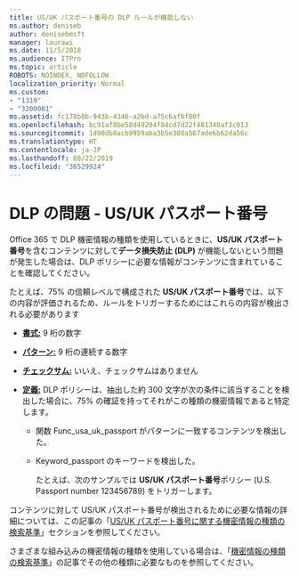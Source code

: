 ```yaml
---
title: US/UK パスポート番号の DLP ルールが機能しない
ms.author: deniseb
author: denisebmsft
manager: laurawi
ms.date: 11/5/2018
ms.audience: ITPro
ms.topic: article
ROBOTS: NOINDEX, NOFOLLOW
localization_priority: Normal
ms.custom:
- "1319"
- "3200001"
ms.assetid: fc178b8b-943b-4346-a2bd-a75c6af6f80f
ms.openlocfilehash: bc91af8be58d49204f84cd7d22f481348af3c013
ms.sourcegitcommit: 1d98db8acb9959aba3b5e308a567ade6b62da56c
ms.translationtype: HT
ms.contentlocale: ja-JP
ms.lasthandoff: 08/22/2019
ms.locfileid: "36529924"
---
```

# <a name="problems-with-dlp---usuk-passport-numbers"></a>DLP の問題 - US/UK パスポート番号

Office 365 で DLP 機密情報の種類を使用しているときに、**US/UK パスポート番号**を含むコンテンツに対して**データ損失防止 (DLP)** が機能しないという問題が発生した場合は、DLP ポリシーに必要な情報がコンテンツに含まれていることを確認してください。
  
たとえば、75% の信頼レベルで構成された **US/UK パスポート番号**では、以下の内容が評価されるため、ルールをトリガーするためにはこれらの内容が検出される必要があります
  
- **[書式:](https://docs.microsoft.com/office365/securitycompliance/what-the-sensitive-information-types-look-for#format-77)** 9 桁の数字

- **[パターン:](https://docs.microsoft.com/office365/securitycompliance/what-the-sensitive-information-types-look-for#pattern-77)** 9 桁の連続する数字

- **[チェックサム:](https://docs.microsoft.com/office365/securitycompliance/what-the-sensitive-information-types-look-for#checksum-76)** いいえ、チェックサムはありません

- **[定義:](https://docs.microsoft.com/office365/securitycompliance/what-the-sensitive-information-types-look-for#definition-77)** DLP ポリシーは、抽出した約 300 文字が次の条件に該当することを検出した場合に、75% の確証を持ってそれがこの種類の機密情報であると特定します。

  - 関数 Func_usa_uk_passport がパターンに一致するコンテンツを検出した。

  - Keyword_passport のキーワードを検出した。

    たとえば、次のサンプルでは **US/UK パスポート番号**ポリシー (U.S. Passport number 123456789) をトリガーします。

コンテンツに対して US/UK パスポート番号が検出されるために必要な情報の詳細については、この記事の「[US/UK パスポート番号に関する機密情報の種類の検索基準](https://docs.microsoft.com/office365/securitycompliance/what-the-sensitive-information-types-look-for#us--uk-passport-number)」セクションを参照してください。
  
さまざまな組み込みの機密情報の種類を使用している場合は、「[機密情報の種類の検索基準](https://docs.microsoft.com/office365/securitycompliance/what-the-sensitive-information-types-look-for)」の記事でその他の種類に必要なものを参照してください。
  